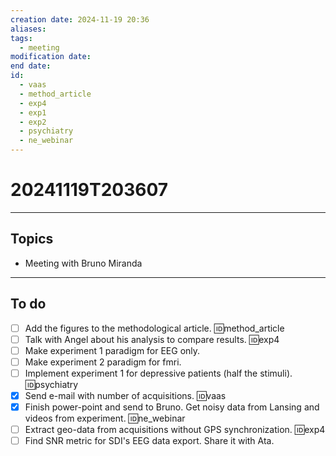 ```yaml
---
creation date: 2024-11-19 20:36
aliases: 
tags:
  - meeting
modification date: 
end date: 
id:
  - vaas
  - method_article
  - exp4
  - exp1
  - exp2
  - psychiatry
  - ne_webinar
---
```

# 20241119T203607
---
## Topics
+ Meeting with Bruno Miranda
---
## To do
- [ ] Add the figures to the methodological article. 🆔method_article
- [ ] Talk with Angel about his analysis to compare results. 🆔exp4
- [ ] Make experiment 1 paradigm for EEG only. 
- [ ] Make experiment 2 paradigm for fmri. 
- [ ] Implement experiment 1 for depressive patients (half the stimuli). 🆔psychiatry
- [x] Send e-mail with number of acquisitions. 🆔vaas
- [x] Finish power-point and send to Bruno. Get noisy data from Lansing and videos from experiment. 🆔ne_webinar
- [ ] Extract geo-data from acquisitions without GPS synchronization. 🆔exp4
- [ ] Find SNR metric for SDI's EEG data export. Share it with Ata.